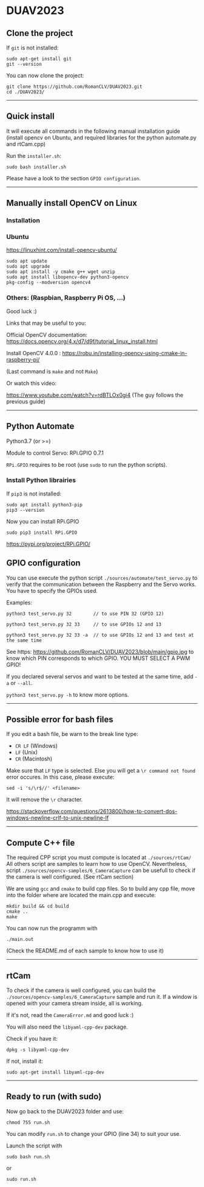 # DUAV2023

## Clone the project

If `git` is not installed:
```
sudo apt-get install git
git --version
```

You can now clone the project:

```
git clone https://github.com/RomanCLV/DUAV2023.git
cd ./DUAV2023/
```

---

## Quick install

It will execute all commands in the following manual installation guide (install opencv on Ubuntu, and required libraries for the python automate.py and rtCam.cpp)

Run the `installer.sh`:

```
sudo bash installer.sh
```

Please have a look to the section `GPIO configuration`.

---

## Manually install OpenCV on Linux

### Installation

### Ubuntu

https://linuxhint.com/install-opencv-ubuntu/

```
sudo apt update
sudo apt upgrade
sudo apt install -y cmake g++ wget unzip
sudo apt install libopencv-dev python3-opencv
pkg-config --modversion opencv4
```

### Others: (Raspbian, Raspberry Pi OS, ...)
Good luck :)

Links that may be useful to you:

Official OpenCV documentation: https://docs.opencv.org/4.x/d7/d9f/tutorial_linux_install.html

Install OpenCV 4.0.0 : https://robu.in/installing-opencv-using-cmake-in-raspberry-pi/

(Last command is `make` and not `Make`)

Or watch this video:

https://www.youtube.com/watch?v=rdBTLOx0gi4   (The guy follows the previous guide)

---

## Python Automate

Python3.7 (or >=)

Module to control Servo: RPi.GPIO 0.7.1 

`RPi.GPIO` requires to be root (use `sudo` to run the python scripts).

### Install Python librairies

If `pip3` is not installed:

```
sudo apt install python3-pip
pip3 --version
```

Now you can install RPi.GPIO 

```
sudo pip3 install RPi.GPIO
```

https://pypi.org/project/RPi.GPIO/

## GPIO configuration
You can use execute the python script `./sources/automate/test_servo.py` to verify that the communication between the Raspberry and the Servo works.
You have to specify the GPIOs used.

Examples:

```
python3 test_servo.py 32        // to use PIN 32 (GPIO 12)

python3 test_servo.py 32 33     // to use GPIOs 12 and 13

python3 test_servo.py 32 33 -a  // to use GPIOs 12 and 13 and test at the same time
```

See https: https://github.com/RomanCLV/DUAV2023/blob/main/gpio.jpg to know which PIN corresponds to which GPIO.
YOU MUST SELECT A PWM GPIO!

If you declared several servos and want to be tested at the same time, add `-a` or `--all`.

`python3 test_servo.py -h` to know more options.

---

## Possible error for bash files

If you edit a bash file, be warn to the break line type:
- `CR LF` (Windows)
- `LF` (Unix) 
- `CR` (Macintosh)

Make sure that `LF` type is selected. Else you will get a `\r command not found` error occures. In this case, please execute:

```
sed -i 's/\r$//' <filename>
```
It will remove the `\r` character.

https://stackoverflow.com/questions/2613800/how-to-convert-dos-windows-newline-crlf-to-unix-newline-lf

---

## Compute C++ file

The required CPP script you must compute is located at `./sources/rtCam/`
All others script are samples to learn how to use OpenCV.
Nevertheless, script `./sources/opencv-samples/6_CameraCapture` can be usefull to check if the camera is well configured. (See rtCam section)

We are using `gcc` and `cmake` to build cpp files. So to build any cpp file, move into the folder where are located the main.cpp and execute:

```
mkdir build && cd build
cmake ..
make
```

You can now run the programm with

```
./main.out
```

(Check the README.md of each sample to know how to use it)

---

## rtCam

To check if the camera is well configured, you can build the `./sources/opencv-samples/6_CameraCapture` sample and run it.
If a window is opened with your camera stream inside, all is working.

If it's not, read the `CameraError.md` and good luck :)

You will also need the `libyaml-cpp-dev` package.

Check if you have it:
```
dpkg -s libyaml-cpp-dev
```
If not, install it:
```
sudo apt-get install libyaml-cpp-dev
```

---

## Ready to run (with sudo)

Now go back to the DUAV2023 folder and use:

```
chmod 755 run.sh
```

You can modify `run.sh` to change your GPIO (line 34) to suit your use.

Launch the script with 
```
sudo bash run.sh
```
or
```
sudo run.sh
```
